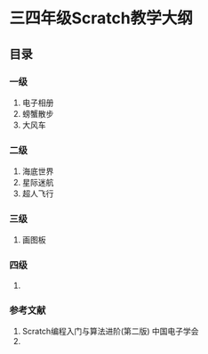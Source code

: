 # 三四年级Scratch教学大纲

## 目录
### 一级
1. 电子相册
2. 螃蟹散步
3. 大风车 

### 二级
1. 海底世界
2. 星际迷航
3. 超人飞行


### 三级
1. 画图板


### 四级
1. 



### 参考文献
1. Scratch编程入门与算法进阶(第二版) 中国电子学会
2. 
